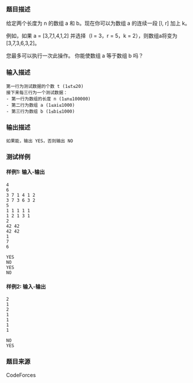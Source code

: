 ### 题目描述

给定两个长度为 n 的数组 a 和 b。现在你可以为数组 a 的连续一段 [l, r] 加上 k。

例如，如果 a = [3,7,1,4,1,2] 并选择（l = 3，r = 5，k = 2），则数组a将变为 [3,7,3,6,3,2]。

您最多可以执行一次此操作。 你能使数组 a 等于数组 b 吗？

### 输入描述

```
第一行为测试数据的个数 t (1≤t≤20)
接下来每三行为一个测试数据：
- 第一行为数组的长度 n (1≤n≤100000) 
- 第二行为数组 a (1≤ai≤1000)
- 第三行为数组 b (1≤bi≤1000)
```

### 输出描述

```
如果能，输出 YES，否则输出 NO
```

### 测试样例

#### 样例1: 输入-输出

```
4
6
3 7 1 4 1 2
3 7 3 6 3 2
5
1 1 1 1 1
1 2 1 3 1
2
42 42
42 42
1
7
6
```

```
YES
NO
YES
NO
```

#### 样例2: 输入-输出

```
2
1
2
1
1
1
1
```

```
NO
YES
```

### 题目来源

CodeForces
